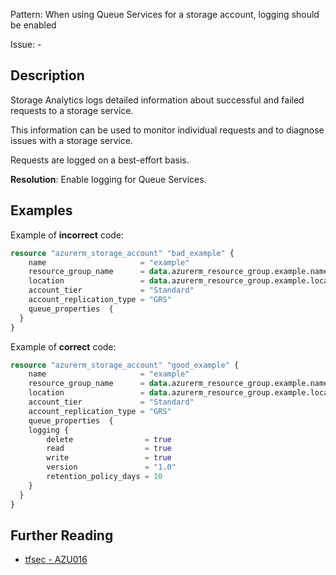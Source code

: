 Pattern: When using Queue Services for a storage account, logging should be enabled

Issue: -

## Description

Storage Analytics logs detailed information about successful and failed requests to a storage service. 

This information can be used to monitor individual requests and to diagnose issues with a storage service. 

Requests are logged on a best-effort basis.

**Resolution**: Enable logging for Queue Services.

## Examples

Example of **incorrect** code:

```terraform
resource "azurerm_storage_account" "bad_example" {
    name                     = "example"
    resource_group_name      = data.azurerm_resource_group.example.name
    location                 = data.azurerm_resource_group.example.location
    account_tier             = "Standard"
    account_replication_type = "GRS"
    queue_properties  {
  }
}
```

Example of **correct** code:

```terraform
resource "azurerm_storage_account" "good_example" {
    name                     = "example"
    resource_group_name      = data.azurerm_resource_group.example.name
    location                 = data.azurerm_resource_group.example.location
    account_tier             = "Standard"
    account_replication_type = "GRS"
    queue_properties  {
    logging {
        delete                = true
        read                  = true
        write                 = true
        version               = "1.0"
        retention_policy_days = 10
    }
  }
}
```

## Further Reading

* [tfsec - AZU016](https://tfsec.dev/docs/aws/AZU016/)